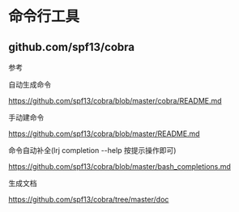 # 命令行工具
## github.com/spf13/cobra

参考 

自动生成命令

https://github.com/spf13/cobra/blob/master/cobra/README.md

手动建命令

https://github.com/spf13/cobra/blob/master/README.md

命令自动补全(lrj completion --help 按提示操作即可)

https://github.com/spf13/cobra/blob/master/bash_completions.md

生成文档

https://github.com/spf13/cobra/tree/master/doc